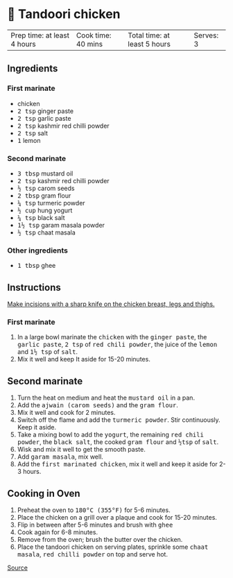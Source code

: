 # 🍗 Tandoori chicken

<table>
  <tr>
    <td>Prep time: at least 4 hours</td>
    <td>Cook time: 40 mins</td>
    <td>Total time: at least 5 hours</td>
    <td>Serves: 3</td>
  </tr>
</table>

## Ingredients

### First marinate

* chicken
* <samp>2 tsp</samp> ginger paste
* <samp>2 tsp</samp> garlic paste
* <samp>2 tsp</samp> kashmir red chilli powder
* <samp>2 tsp</samp> salt
* <samp>1</samp> lemon

### Second marinate

* <samp>3 tbsp</samp> mustard oil
* <samp>2 tsp</samp> kashmir red chilli powder
* <samp>½ tsp</samp> carom seeds
* <samp>2 tbsp</samp> gram flour
* <samp>¼ tsp</samp> turmeric powder
* <samp>½ cup</samp> hung yogurt
* <samp>¼ tsp</samp> black salt
* <samp>1½ tsp</samp> garam masala powder
* <samp>½ tsp</samp> chaat masala

### Other ingredients

* <samp>1 tbsp</samp> ghee

## Instructions

[Make incisions with a sharp knife on the chicken breast, legs and thighs.](http://harpalssokhi.com/recipe/how-to-cut-chicken-for-tandoori/)

### First marinate

1. In a large bowl marinate the <samp>chicken</samp> with the <samp>ginger paste</samp>, the <samp>garlic paste</samp>, <samp>2 tsp</samp> of <samp>red chili powder</samp>, the juice of the <samp>lemon</samp> and <samp>1½ tsp</samp> of <samp>salt</samp>.
1. Mix it well and keep It aside for 15-20 minutes.

## Second marinate

1. Turn the heat on medium and heat the <samp>mustard oil</samp> in a pan.
1. Add the <samp>ajwain (carom seeds)</samp> and the <samp>gram flour</samp>.
1. Mix it well and cook for 2 minutes.
1. Switch off the flame and add the <samp>turmeric powder</samp>. Stir continuously. Keep it aside.
1. Take a mixing bowl to add the <samp>yogurt</samp>, the remaining <samp>red chili powder</samp>, the <samp>black salt</samp>, the cooked <samp>gram flour</samp> and <samp>½tsp</samp> of <samp>salt</samp>.
1. Wisk and mix it well to get the smooth paste.
1. Add <samp>garam masala</samp>, mix well.
1. Add the <samp>first marinated chicken</samp>, mix it well and keep it aside for 2-3 hours.

## Cooking in Oven

1. Preheat the oven to <samp>180°C (355°F)</samp> for 5-6 minutes.
1. Place the chicken on a grill over a plaque and cook for 15-20 minutes.
1. Flip in between after 5-6 minutes and brush with <samp>ghee</samp>
1. Cook again for 6-8 minutes.
1. Remove from the oven; brush the butter over the chicken.
1. Place the tandoori chicken on serving plates, sprinkle some <samp>chaat masala</samp>, <samp>red chilli powder</samp> on top and serve hot.

<a href="https://harpalssokhi.com/recipe/tandoori-chicken-in-oven/" target="_blank">Source</a>
